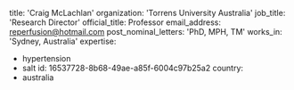 title: 'Craig McLachlan'
organization: 'Torrens University Australia'
job_title: 'Research Director'
official_title: Professor
email_address: reperfusion@hotmail.com
post_nominal_letters: 'PhD, MPH, TM'
works_in: 'Sydney, Australia'
expertise:
  - hypertension
  - salt
id: 16537728-8b68-49ae-a85f-6004c97b25a2
country:
  - australia
